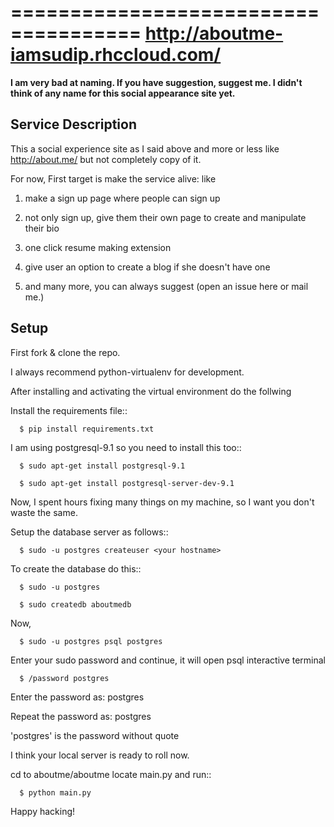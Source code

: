=====================================
http://aboutme-iamsudip.rhccloud.com/
=====================================

**I am very bad at naming. If you have suggestion, suggest me. I didn't think of any name for this social appearance site yet.**

Service Description
-------------------

This a social experience site as I said above and more or less like http://about.me/ but not completely copy of it.

For now, First target is make the service alive: like

1. make a sign up page where people can sign up

2. not only sign up, give them their own page to create and manipulate their bio

3. one click resume making extension

4. give user an option to create a blog if she doesn't have one

5. and many more, you can always suggest (open an issue here or mail me.)

Setup
-----

First fork & clone the repo.

I always recommend python-virtualenv for development.

After installing and activating the virtual environment do the follwing

Install the requirements file::

      $ pip install requirements.txt


I am using postgresql-9.1 so you need to install this too::

      $ sudo apt-get install postgresql-9.1

      $ sudo apt-get install postgresql-server-dev-9.1

Now, I spent hours fixing many things on my machine, so I want you don't waste the same.


Setup the database server as follows::

      $ sudo -u postgres createuser <your hostname>

To create the database do this::

      $ sudo -u postgres

      $ sudo createdb aboutmedb 

Now,

      $ sudo -u postgres psql postgres

Enter your sudo password and continue, it will open psql interactive terminal

      $ /password postgres

Enter the password as: postgres

Repeat the password as: postgres

'postgres' is the password without quote

I think your local server is ready to roll now.

cd to aboutme/aboutme locate main.py and run::

      $ python main.py

Happy hacking!

